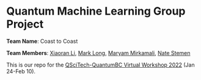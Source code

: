 # Quantum Machine Learning Group Project

**Team Name**: Coast to Coast

**Team Members**:
[Xiaoran Li](https://github.com/YuNariai),
[Mark Long](https://github.com/marklong-pg),
[Maryam Mirkamali](https://github.com/mmirkamali),
[Nate Stemen](https://github.com/natestemen)

This is our repo for the [QSciTech-QuantumBC Virtual Workshop 2022](https://www.cmc.ca/qscitech-quantumbc-virtual-workshop-2022/) (Jan 24-Feb 10).
